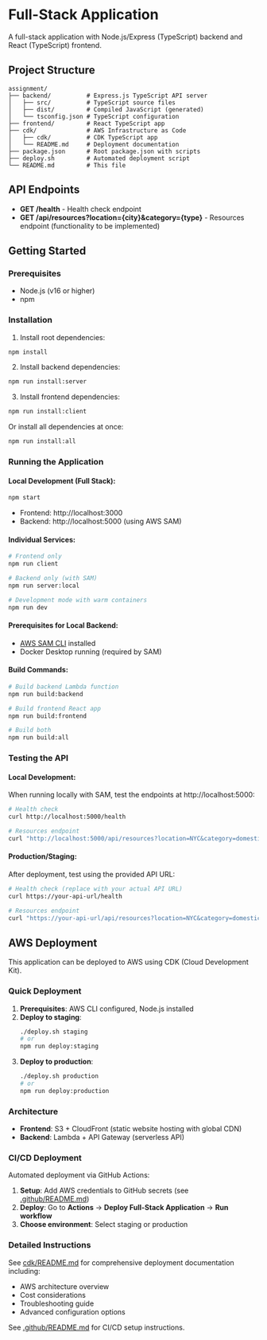 # Full-Stack Application

A full-stack application with Node.js/Express (TypeScript) backend and React (TypeScript) frontend.

## Project Structure

```
assignment/
├── backend/          # Express.js TypeScript API server
│   ├── src/          # TypeScript source files
│   ├── dist/         # Compiled JavaScript (generated)
│   └── tsconfig.json # TypeScript configuration
├── frontend/         # React TypeScript app
├── cdk/              # AWS Infrastructure as Code
│   ├── cdk/          # CDK TypeScript app
│   └── README.md     # Deployment documentation
├── package.json      # Root package.json with scripts
├── deploy.sh         # Automated deployment script
└── README.md         # This file
```

## API Endpoints

- **GET /health** - Health check endpoint
- **GET /api/resources?location={city}&category={type}** - Resources endpoint (functionality to be implemented)

## Getting Started

### Prerequisites
- Node.js (v16 or higher)
- npm

### Installation

1. Install root dependencies:
```bash
npm install
```

2. Install backend dependencies:
```bash
npm run install:server
```

3. Install frontend dependencies:
```bash
npm run install:client
```

Or install all dependencies at once:
```bash
npm run install:all
```

### Running the Application

#### Local Development (Full Stack):
```bash
npm start
```
- Frontend: http://localhost:3000
- Backend: http://localhost:5000 (using AWS SAM)

#### Individual Services:
```bash
# Frontend only
npm run client

# Backend only (with SAM)
npm run server:local

# Development mode with warm containers
npm run dev
```

#### Prerequisites for Local Backend:
- [AWS SAM CLI](https://docs.aws.amazon.com/serverless-application-model/latest/developerguide/install-sam-cli.html) installed
- Docker Desktop running (required by SAM)

#### Build Commands:
```bash
# Build backend Lambda function
npm run build:backend

# Build frontend React app
npm run build:frontend

# Build both
npm run build:all
```

### Testing the API

#### Local Development:
When running locally with SAM, test the endpoints at http://localhost:5000:

```bash
# Health check
curl http://localhost:5000/health

# Resources endpoint
curl "http://localhost:5000/api/resources?location=NYC&category=domestic-violence"
```

#### Production/Staging:
After deployment, test using the provided API URL:

```bash
# Health check (replace with your actual API URL)
curl https://your-api-url/health

# Resources endpoint
curl "https://your-api-url/api/resources?location=NYC&category=domestic-violence"
```

## AWS Deployment

This application can be deployed to AWS using CDK (Cloud Development Kit).

### Quick Deployment

1. **Prerequisites**: AWS CLI configured, Node.js installed
2. **Deploy to staging**:
   ```bash
   ./deploy.sh staging
   # or
   npm run deploy:staging
   ```
3. **Deploy to production**:
   ```bash
   ./deploy.sh production
   # or
   npm run deploy:production
   ```

### Architecture

- **Frontend**: S3 + CloudFront (static website hosting with global CDN)
- **Backend**: Lambda + API Gateway (serverless API)

### CI/CD Deployment

Automated deployment via GitHub Actions:

1. **Setup**: Add AWS credentials to GitHub secrets (see [.github/README.md](.github/README.md))
2. **Deploy**: Go to **Actions** → **Deploy Full-Stack Application** → **Run workflow**
3. **Choose environment**: Select staging or production

### Detailed Instructions

See [cdk/README.md](cdk/README.md) for comprehensive deployment documentation including:
- AWS architecture overview
- Cost considerations  
- Troubleshooting guide
- Advanced configuration options

See [.github/README.md](.github/README.md) for CI/CD setup instructions.